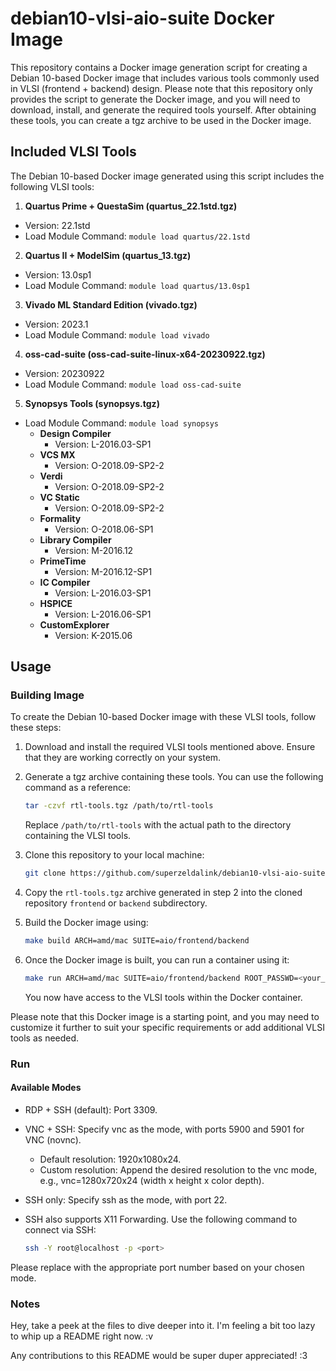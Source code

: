 # debian10-vlsi-aio-suite Docker Image

This repository contains a Docker image generation script for creating a Debian 10-based Docker image that includes various tools commonly used in VLSI (frontend + backend) design. Please note that this repository only provides the script to generate the Docker image, and you will need to download, install, and generate the required tools yourself. After obtaining these tools, you can create a tgz archive to be used in the Docker image.

## Included VLSI Tools

The Debian 10-based Docker image generated using this script includes the following VLSI tools:

1. **Quartus Prime + QuestaSim (quartus_22.1std.tgz)**
  - Version: 22.1std
  - Load Module Command: `module load quartus/22.1std`

2. **Quartus II + ModelSim (quartus_13.tgz)**
  - Version: 13.0sp1
  - Load Module Command: `module load quartus/13.0sp1`

3. **Vivado ML Standard Edition (vivado.tgz)**
  - Version: 2023.1
  - Load Module Command: `module load vivado`

4. **oss-cad-suite (oss-cad-suite-linux-x64-20230922.tgz)**
  - Version: 20230922
  - Load Module Command: `module load oss-cad-suite`

5. **Synopsys Tools (synopsys.tgz)**
  - Load Module Command: `module load synopsys`
    - **Design Compiler**
      - Version: L-2016.03-SP1
    - **VCS MX**
      - Version: O-2018.09-SP2-2
    - **Verdi**
      - Version: O-2018.09-SP2-2
    - **VC Static**
      - Version: O-2018.09-SP2-2
    - **Formality**
      - Version: O-2018.06-SP1
    - **Library Compiler**
      - Version: M-2016.12
    - **PrimeTime**
      - Version: M-2016.12-SP1
    - **IC Compiler**
      - Version: L-2016.03-SP1
    - **HSPICE**
      - Version: L-2016.06-SP1
    - **CustomExplorer**
      - Version: K-2015.06

## Usage

### Building Image

To create the Debian 10-based Docker image with these VLSI tools, follow these steps:

1. Download and install the required VLSI tools mentioned above. Ensure that they are working correctly on your system.

2. Generate a tgz archive containing these tools. You can use the following command as a reference:

   ```bash
   tar -czvf rtl-tools.tgz /path/to/rtl-tools
   ```

   Replace `/path/to/rtl-tools` with the actual path to the directory containing the VLSI tools.

3. Clone this repository to your local machine:

   ```bash
   git clone https://github.com/superzeldalink/debian10-vlsi-aio-suite.git
   ```

4. Copy the `rtl-tools.tgz` archive generated in step 2 into the cloned repository `frontend` or `backend` subdirectory.

5. Build the Docker image using:

   ```bash
   make build ARCH=amd/mac SUITE=aio/frontend/backend
   ```

6. Once the Docker image is built, you can run a container using it:

   ```bash
   make run ARCH=amd/mac SUITE=aio/frontend/backend ROOT_PASSWD=<your_password>
   ```

   You now have access to the VLSI tools within the Docker container.

Please note that this Docker image is a starting point, and you may need to customize it further to suit your specific requirements or add additional VLSI tools as needed.

### Run
#### Available Modes

- RDP + SSH (default): Port 3309.
- VNC + SSH: Specify vnc as the mode, with ports 5900 and 5901 for VNC (novnc).
  - Default resolution: 1920x1080x24.
  - Custom resolution: Append the desired resolution to the vnc mode, e.g., vnc=1280x720x24 (width x height x color depth).
- SSH only: Specify ssh as the mode, with port 22.
- SSH also supports X11 Forwarding. Use the following command to connect via SSH:

    ```bash
    ssh -Y root@localhost -p <port>
    ```

Please replace <port> with the appropriate port number based on your chosen mode.

### Notes
Hey, take a peek at the files to dive deeper into it. I'm feeling a bit too lazy to whip up a README right now. :v

Any contributions to this README would be super duper appreciated! :3

<!-- 
#### Running the container

##### Running with RDP and SSH (Default)

This command runs the container with RDP, VNC, and SSH enabled (default mode). Replace `<path-to-share>` with the path to your shared volume.

```bash
docker run -it -d --name rtl-suite \
    --mac-address 02:42:ac:11:00:02 -p 3389:3389 \
    -v <path-to-share>:/media/share \
    superzeldalink/debian10-rdp-rtl-suite:latest <root-password>
```

##### Running with VNC and SSH

This command runs the container with VNC and SSH enabled. It exposes VNC ports (5900 and 5901) for remote desktop access. Replace `<path-to-share>` with your shared volume path.

```bash
docker run -it -d --name rtl-suite \
    --mac-address 02:42:ac:11:00:02 -p 5900:5900 -p 5901:5901 \
    -v <path-to-share>:/media/share \
    superzeldalink/debian10-rdp-rtl-suite:latest <root-password> vnc
```

##### Running with SSH Only

This command runs the container with SSH only, exposing SSH port 2222. You can access the container via SSH. Replace `<path-to-share>` with your shared volume path.

```bash
docker run -it -d --name rtl-suite \
    --mac-address 02:42:ac:11:00:02 -p 2222:22 \
    -v <path-to-share>:/media/share \
    superzeldalink/debian10-rdp-rtl-suite:latest <root-password> ssh
```

After running one of these commands, the container named `rtl-suite` will be started with the specified mode. You can access the container based on the chosen mode as described in the README file.

##### Notes
- The image is optimized for Apple Silicon Macs by default. If you are running this on the x86_64 machines, add `amd64` to the `docker run` command. -->